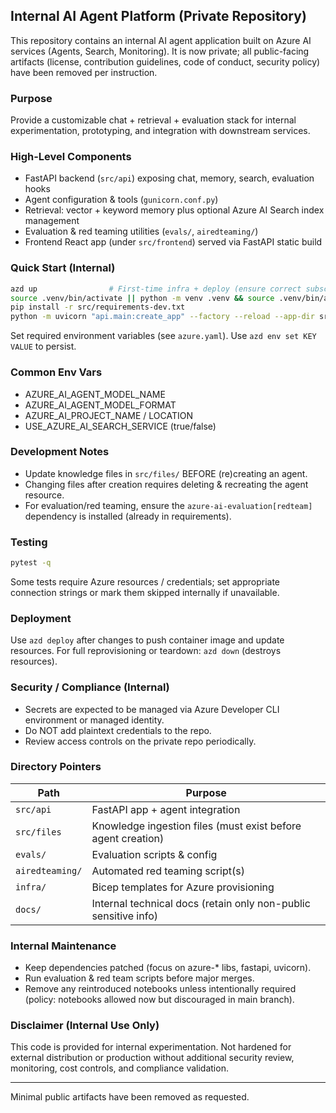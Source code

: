 ## Internal AI Agent Platform (Private Repository)

This repository contains an internal AI agent application built on Azure AI services (Agents, Search, Monitoring). It is now private; all public-facing artifacts (license, contribution guidelines, code of conduct, security policy) have been removed per instruction.

### Purpose
Provide a customizable chat + retrieval + evaluation stack for internal experimentation, prototyping, and integration with downstream services.

### High-Level Components
- FastAPI backend (`src/api`) exposing chat, memory, search, evaluation hooks
- Agent configuration & tools (`gunicorn.conf.py`)
- Retrieval: vector + keyword memory plus optional Azure AI Search index management
- Evaluation & red teaming utilities (`evals/`, `airedteaming/`)
- Frontend React app (under `src/frontend`) served via FastAPI static build

### Quick Start (Internal)
```bash
azd up                # First-time infra + deploy (ensure correct subscription)
source .venv/bin/activate || python -m venv .venv && source .venv/bin/activate
pip install -r src/requirements-dev.txt
python -m uvicorn "api.main:create_app" --factory --reload --app-dir src
```

Set required environment variables (see `azure.yaml`). Use `azd env set KEY VALUE` to persist.

### Common Env Vars
- AZURE_AI_AGENT_MODEL_NAME
- AZURE_AI_AGENT_MODEL_FORMAT
- AZURE_AI_PROJECT_NAME / LOCATION
- USE_AZURE_AI_SEARCH_SERVICE (true/false)

### Development Notes
- Update knowledge files in `src/files/` BEFORE (re)creating an agent.
- Changing files after creation requires deleting & recreating the agent resource.
- For evaluation/red teaming, ensure the `azure-ai-evaluation[redteam]` dependency is installed (already in requirements).

### Testing
```bash
pytest -q
```
Some tests require Azure resources / credentials; set appropriate connection strings or mark them skipped internally if unavailable.

### Deployment
Use `azd deploy` after changes to push container image and update resources. For full reprovisioning or teardown: `azd down` (destroys resources).

### Security / Compliance (Internal)
- Secrets are expected to be managed via Azure Developer CLI environment or managed identity.
- Do NOT add plaintext credentials to the repo.
- Review access controls on the private repo periodically.

### Directory Pointers
| Path | Purpose |
|------|---------|
| `src/api` | FastAPI app + agent integration |
| `src/files` | Knowledge ingestion files (must exist before agent creation) |
| `evals/` | Evaluation scripts & config |
| `airedteaming/` | Automated red teaming script(s) |
| `infra/` | Bicep templates for Azure provisioning |
| `docs/` | Internal technical docs (retain only non-public sensitive info) |

### Internal Maintenance
- Keep dependencies patched (focus on azure-* libs, fastapi, uvicorn).
- Run evaluation & red team scripts before major merges.
- Remove any reintroduced notebooks unless intentionally required (policy: notebooks allowed now but discouraged in main branch).

### Disclaimer (Internal Use Only)
This code is provided for internal experimentation. Not hardened for external distribution or production without additional security review, monitoring, cost controls, and compliance validation.

---
Minimal public artifacts have been removed as requested.
